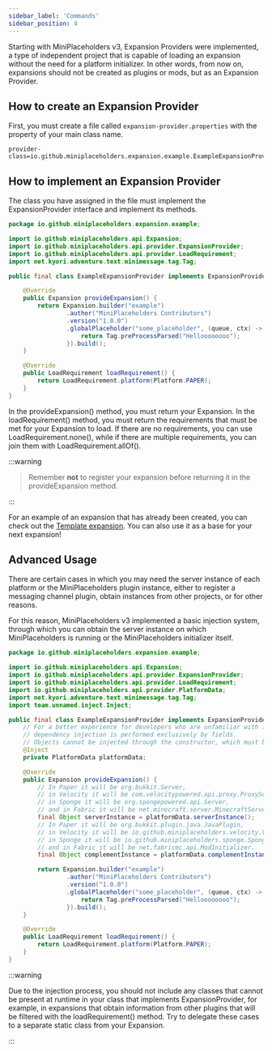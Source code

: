 ```yaml
---
sidebar_label: 'Commands'
sidebar_position: 4
---
```


Starting with MiniPlaceholders v3, Expansion Providers were implemented, a type of independent project that is capable of loading an expansion without the need for a platform initializer. In other words, from now on, expansions should not be created as plugins or mods, but as an Expansion Provider.

## How to create an Expansion Provider

First, you must create a file called `expansion-provider.properties` with the property of your main class name.

```properties
provider-class=io.github.miniplaceholders.expansion.example.ExampleExpansionProvider
```

## How to implement an Expansion Provider

The class you have assigned in the file must implement the ExpansionProvider interface and implement its methods.

```JAVA
package io.github.miniplaceholders.expansion.example;

import io.github.miniplaceholders.api.Expansion;
import io.github.miniplaceholders.api.provider.ExpansionProvider;
import io.github.miniplaceholders.api.provider.LoadRequirement;
import net.kyori.adventure.text.minimessage.tag.Tag;

public final class ExampleExpansionProvider implements ExpansionProvider {

    @Override
    public Expansion provideExpansion() {
        return Expansion.builder("example")
                .author("MiniPlaceholders Contributors")
                .version("1.0.0")
                .globalPlaceholder("some_placeholder", (queue, ctx) -> {
                    return Tag.preProcessParsed("Helloooooooo");
                }).build();
    }

    @Override
    public LoadRequirement loadRequirement() {
        return LoadRequirement.platform(Platform.PAPER);
    }
}

```

In the provideExpansion() method, you must return your Expansion.
In the loadRequirement() method, you must return the requirements that must be met for your Expansion to load. If there are no requirements, you can use LoadRequirement.none(), while if there are multiple requirements, you can join them with LoadRequirement.allOf().

:::warning

> Remember **not** to register your expansion before returning it in the provideExpansion method.

:::

For an example of an expansion that has already been created, you can check out the [Template expansion](https://github.com/MiniPlaceholders/Template-Expansion). You can also use it as a base for your next expansion!

## Advanced Usage

There are certain cases in which you may need the server instance of each platform or the MiniPlaceholders plugin instance, either to register a messaging channel plugin, obtain instances from other projects, or for other reasons.

For this reason, MiniPlaceholders v3 implemented a basic injection system, through which you can obtain the server instance on which MiniPlaceholders is running or the MiniPlaceholders initializer itself.

```JAVA
package io.github.miniplaceholders.expansion.example;

import io.github.miniplaceholders.api.Expansion;
import io.github.miniplaceholders.api.provider.ExpansionProvider;
import io.github.miniplaceholders.api.provider.LoadRequirement;
import io.github.miniplaceholders.api.provider.PlatformData;
import net.kyori.adventure.text.minimessage.tag.Tag;
import team.unnamed.inject.Inject;

public final class ExampleExpansionProvider implements ExpansionProvider {
    // For a better experience for developers who are unfamiliar with injection,
    // dependency injection is performed exclusively by fields.
    // Objects cannot be injected through the constructor, which must be empty.
    @Inject
    private PlatformData platformData;

    @Override
    public Expansion provideExpansion() {
        // In Paper it will be org.bukkit.Server,
        // in Velocity it will be com.velocitypowered.api.proxy.ProxyServer,
        // in Sponge it will be org.spongepowered.api.Server,
        // and in Fabric it will be net.minecraft.server.MinecraftServer.
        final Object serverInstance = platformData.serverInstance();
        // In Paper it will be org.bukkit.plugin.java.JavaPlugin,
        // in Velocity it will be io.github.miniplaceholders.velocity.VelocityPlugin,
        // in Sponge it will be io.github.miniplaceholders.sponge.SpongePlugin,
        // and in Fabric it will be net.fabricmc.api.ModInitializer.
        final Object complementInstance = platformData.complementInstance();

        return Expansion.builder("example")
                .author("MiniPlaceholders Contributors")
                .version("1.0.0")
                .globalPlaceholder("some_placeholder", (queue, ctx) -> {
                    return Tag.preProcessParsed("Helloooooooo");
                }).build();
    }

    @Override
    public LoadRequirement loadRequirement() {
        return LoadRequirement.platform(Platform.PAPER);
    }
}

```

:::warning

Due to the injection process, you should not include any classes that cannot be present at runtime in your class that implements ExpansionProvider, for example, in expansions that obtain information from other plugins that will be filtered with the loadRequirement() method. Try to delegate these cases to a separate static class from your Expansion.

:::
